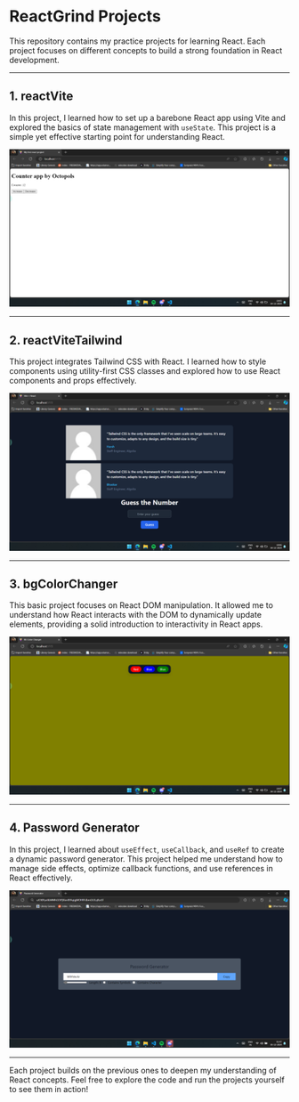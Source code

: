 # ReactGrind Projects

This repository contains my practice projects for learning React. Each project focuses on different concepts to build a strong foundation in React development.

---

## 1. reactVite

In this project, I learned how to set up a barebone React app using Vite and explored the basics of state management with `useState`. This project is a simple yet effective starting point for understanding React.

![reactVite Screenshot](assets/reactVite.png)

---

## 2. reactViteTailwind

This project integrates Tailwind CSS with React. I learned how to style components using utility-first CSS classes and explored how to use React components and props effectively.

![reactViteTailwind Screenshot](assets/reactViteTailwind.png)

---

## 3. bgColorChanger

This basic project focuses on React DOM manipulation. It allowed me to understand how React interacts with the DOM to dynamically update elements, providing a solid introduction to interactivity in React apps.

![bgColorChanger Screenshot](assets/bgColorChanger.png)

---

## 4. Password Generator

In this project, I learned about `useEffect`, `useCallback`, and `useRef` to create a dynamic password generator. This project helped me understand how to manage side effects, optimize callback functions, and use references in React effectively.

![Password Generator Screenshot](assets/passwordGenerator.png)

---

Each project builds on the previous ones to deepen my understanding of React concepts. Feel free to explore the code and run the projects yourself to see them in action!

